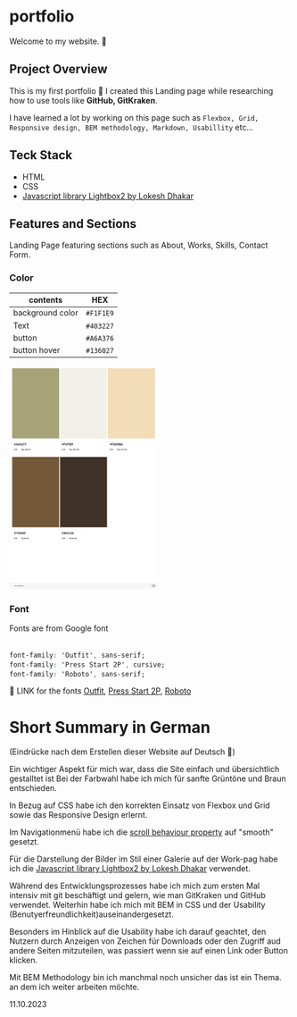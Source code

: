# portfolio 

Welcome to my website. :herb:



## Project Overview

This is my first portfolio :hatching_chick:
I created this Landing page while researching how to use tools like **GitHub, GitKraken**.

I have learned a lot by working on this page such as `Flexbox, Grid, Responsive design, BEM methodology, Markdown, Usabillity` etc... 


<!-- Mark tag didnt do the job in github page -->

<!-- <Mark>Flexbox, Grid,Responsive design, BEM methodology</Mark> -->


## Teck Stack

- HTML
- CSS
- [Javascript library Lightbox2 by Lokesh Dhakar](https://lokeshdhakar.com/projects/lightbox2/)


## Features and Sections

Landing Page featuring sections such as About, Works, Skills, Contact Form.



### Color
| contents | HEX   |
| ----- | ------- |
| background color  |  `#F1F1E9`  |
|  Text   | `#403227` |
| button | `#A6A376` |
| button hover | `#136027` |

<!-- add img syntax without size change -->
<!-- ![Color Sheets by AdobeColor](./images/AdobeColor-peaceful%20sleep.jpeg ) -->

<!-- ![|50%](./images/AdobeColor-peaceful%20sleep.jpeg )
 -->

<img src="./images/AdobeColor-peaceful%20sleep.jpeg" alt="colorsheets" height="400px">


### Font

Fonts are from Google font

```CSS

font-family: 'Outfit', sans-serif;
font-family: 'Press Start 2P', cursive;
font-family: 'Roboto', sans-serif;

```
:triangular_flag_on_post: LINK for the fonts 
[Outfit](https://fonts.google.com/specimen/Outfit?query=Outfit), [Press Start 2P](https://fonts.google.com/specimen/Press+Start+2P?query=PRESS), [Roboto](https://fonts.google.com/specimen/Roboto?query=roboto)



# Short Summary in German 
(Eindrücke nach dem Erstellen dieser Website auf Deutsch :raised_hands:) 

Ein wichtiger Aspekt für mich war, dass die Site einfach und übersichtlich gestalltet ist Bei der Farbwahl habe ich mich für sanfte Grüntöne und Braun entschieden.

In Bezug auf CSS habe ich den korrekten Einsatz von Flexbox und Grid sowie das Responsive Design erlernt.

Im Navigationmenü habe ich die [scroll behaviour property](https://developer.mozilla.org/en-US/docs/Web/CSS/scroll-behavior) auf "smooth" gesetzt.

Für die Darstellung der Bilder im Stil einer Galerie auf der Work-pag habe ich die [Javascript library Lightbox2 by Lokesh Dhakar](https://lokeshdhakar.com/projects/lightbox2/) verwendet.

Während des Entwicklungsprozesses habe ich mich zum ersten Mal intensiv mit git beschäftigt und gelern, wie man GitKraken und GitHub verwendet. Weiterhin habe ich mich mit BEM in CSS und der Usability (Benutyerfreundlichkeit)auseinandergesetzt.

Besonders im Hinblick auf die Usability habe ich darauf geachtet, den Nutzern durch Anzeigen von Zeichen für Downloads oder den Zugriff aud andere Seiten mitzuteilen, was passiert wenn sie auf einen Link oder Button klicken.

Mit BEM Methodology bin ich manchmal noch unsicher das ist ein Thema. an dem ich weiter arbeiten möchte.

11.10.2023